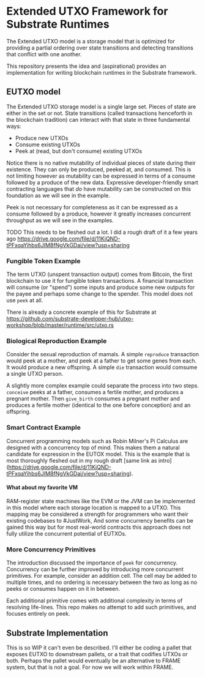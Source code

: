 # Extended UTXO Framework for Substrate Runtimes

The Extended UTXO model is a storage model that is optimized for providing a partial ordering over
state transitions and detecting transitions that conflict with one another.

This repository presents the idea and (aspirational) provides an implementation for writing
blockchain runtimes in the Substrate framework.

## EUTXO model

The Extended UTXO storage model is a single large set. Pieces of state are either in the set or not.
State transitions (called transactions henceforth in the blockchain tradition) can interact with
that state in three fundamental ways:

* Produce new UTXOs
* Consume existing UTXOs
* Peek at (read, but don't consume) existing UTXOs

Notice there is no native mutability of individual pieces of state during their existence. They can
only be produced, peeked at, and consumed. This is not limiting however as mutability can be
expressed in terms of a consume followed by a produce of the new data. Expressive developer-friendly
smart contracting languages that _do_ have mutability can be constructed on this foundation as we
will see in the example.

Peek is not necessary for completeness as it can be expressed as a consume followed by a
produce, however it greatly increases concurrent throughput as we will see in the examples.

TODO This needs to be fleshed out a lot. I did a rough draft of it a few years ago
https://drive.google.com/file/d/11KiQND-tPFxqaYihbs6JIM8fNgVkGDai/view?usp=sharing

### Fungible Token Example

The term UTXO (unspent transaction output) comes from Bitcoin, the first blockchain to use it for
fungible token transactions. A financial transaction will consume (or "spend") some inputs and
produce some new outputs for the payee and perhaps some change to the spender. This model does not
use `peek` at all.

There is already a concrete example of this for Substrate at
https://github.com/substrate-developer-hub/utxo-workshop/blob/master/runtime/src/utxo.rs

### Biological Reproduction Example

Consider the sexual reproduction of mamals. A simple `reproduce` transaction would peek at a mother,
and peek at a father to get some genes from each. It would produce a new offspring. A simple `die`
transaction would comsume a single UTXO person.

A slightly more complex example could separate the process into two steps. `conceive` peeks at a
father, consumes a fertile mother, and produces a pregnant mother. Then `give_birth` consumes a
pregnant mother and produces a fertile mother (identical to the one before conception) and an
offspring.

### Smart Contract Example

Concurrent programming models such as Robin Milner's Pi Calculus are designed with a concurrency
top of mind. This makes them a natural candidate for expression in the EUTOX model. This is the
example that is most thoroughly fleshed out in my rough draft [same link as intro]
(https://drive.google.com/file/d/11KiQND-tPFxqaYihbs6JIM8fNgVkGDai/view?usp=sharing).

#### What about my favorite VM

RAM-register state machines like the EVM or the JVM can be implemented in this model where each
storage location is mapped to a UTXO. This mapping may be considered a strength for programmers who
want their existing codebases to #JustWork, And some concurrency benefits can be gained this way but
for most real-world contracts this approach does not fully utilize the concurrent potential of
EUTXOs.

### More Concurrency Primitives

The introduction discussed the importance of `peek` for concurrency. Concurrency can be further
improved by introducing more concurrent primitives. For example, consider an addition cell. The cell
may be added to multiple times, and no ordering is necessary between the two as long as no peeks or
consumes happen on it in between.

Each additional primitive comes with additional complexity in terms of resolving life-lines. This
repo makes no attempt to add such primitives, and focuses entirely on peek.

## Substrate Implementation

This is so WIP it can't even be described. I'll either be coding a pallet that exposes EUTXO to
downstream pallets, or a trait that codifies UTXOs or both. Perhaps the pallet would eventually be
an alternative to FRAME system, but that is not a goal. For now we will work within FRAME.
